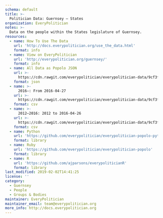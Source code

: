 ```yaml
---
schema: default
title: >-
  Politician Data: Guernsey — States
organization: EveryPolitician
notes: >-
  Data on the people within the States legislature of Guernsey.
resources:
  - name: How To Use The Data
    url: 'http://docs.everypolitician.org/use_the_data.html'
    format: info
  - name: View on EveryPolitician
    url: 'http://everypolitician.org/guernsey/'
    format: info
  - name: All Data as Popolo JSON
    url: >-
      https://cdn.rawgit.com/everypolitician/everypolitician-data/9cf3f05bad145606bee9f3239ef939145af2ae65/data/Guernsey/States/ep-popolo-v1.0.json
    format: json
  - name: >-
      2016–: From 2016-04-27
    url: >-
      https://cdn.rawgit.com/everypolitician/everypolitician-data/9cf3f05bad145606bee9f3239ef939145af2ae65/data/Guernsey/States/term-2016.csv
    format: csv
  - name: >-
      2012–2016: 2012 to 2016-04-26
    url: >-
      https://cdn.rawgit.com/everypolitician/everypolitician-data/9cf3f05bad145606bee9f3239ef939145af2ae65/data/Guernsey/States/term-2012.csv
    format: csv
  - name: Python
    url: 'https://github.com/everypolitician/everypolitician-popolo-python'
    format: library
  - name: Ruby
    url: 'https://github.com/everypolitician/everypolitician-popolo'
    format: library
  - name: R
    url: 'https://github.com/ajparsons/everypoliticianR'
    format: library
last_modified: 2019-02-02T14:41:25
license: ''
category:
  - Guernsey
  - People
  - Groups & Bodies
maintainer: EveryPolitician
maintainer_email: team@everypolitician.org
more_info: http://docs.everypolitician.org
---
```

